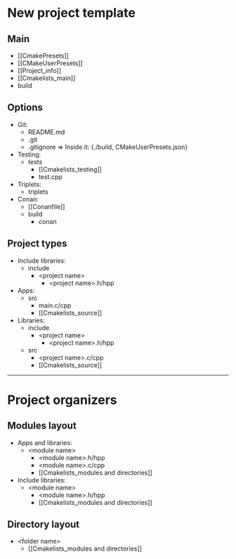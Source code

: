 # New project template
## Main
- [[CmakePresets]]
- [[CMakeUserPresets]]
- [[Project_info]]
- [[Cmakelists_main]]
- build
## Options
- Git:
	- README.md
	- .git  
	- .gitignore => Inside it: {./build, CMakeUserPresets.json}
- Testing:
	- tests 
		- [[Cmakelists_testing]]
		- test.cpp
- Triplets:
	- triplets
- Conan:
	- [[Conanfile]]
	- build
		- conan 
## Project types
- Include libraries:
	- include
		- \<project name>
			- \<project name>.h/hpp
- Apps:
	- src
		- main.c/cpp
		- [[Cmakelists_source]]
- Libraries:
	- include
		- \<project name>
			- \<project name>.h/hpp
	- src
		- \<project name>.c/cpp
		- [[Cmakelists_source]]
---
# Project organizers
## Modules layout
 - Apps and libraries:
	- \<module name>	 
		- \<module name>.h/hpp
		- \<module name>.c/cpp
		- [[Cmakelists_modules and directories]]
- Include libraries:
	- \<module name>	 
		- \<module name>.h/hpp
		- [[Cmakelists_modules and directories]]
## Directory layout
- \<folder name>
	- [[Cmakelists_modules and directories]]